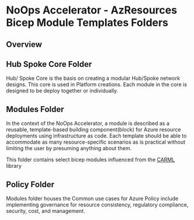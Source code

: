 # NoOps Accelerator - AzResources Bicep Module Templates Folders

## Overview

## Hub Spoke Core Folder

Hub/ Spoke Core is the basis on creating a modular Hub/Spoke network designs. This core is used in Platform creations. Each module in the core is designed to be deploy together or individually.

## Modules Folder

In the context of the NoOps Accelerator, a module is described as a reusable, template-based building component(block) for Azure resource deployments using infrastructure as code. Each template should be able to accommodate as many resource-specific scenarios as is practical without limiting the user by presuming anything about them.

This folder contains select bicep modules influenced from the [CARML](https://aka.ms/CARML) library

## Policy Folder

Modules folder houses the Common use cases for Azure Policy include implementing governance for resource consistency, regulatory compliance, security, cost, and management.
